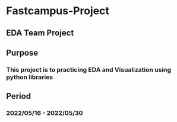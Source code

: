 # Fastcampus-Project
## EDA Team Project
## Purpose
### This project is to practicing EDA and Visualization using python libraries
## Period 
### 2022/05/16 - 2022/05/30
